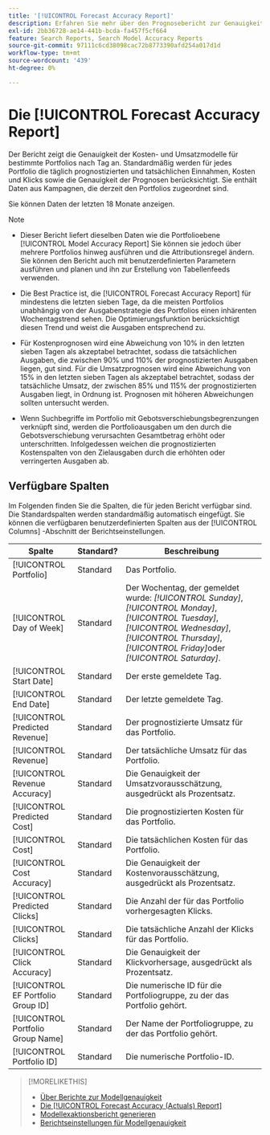 ```yaml
---
title: '[!UICONTROL Forecast Accuracy Report]'
description: Erfahren Sie mehr über den Prognosebericht zur Genauigkeit, einschließlich der Datenspalten.
exl-id: 2bb36728-ae14-441b-bcda-fa457f5cf664
feature: Search Reports, Search Model Accuracy Reports
source-git-commit: 97111c6cd38098cac72b8773390afd254a017d1d
workflow-type: tm+mt
source-wordcount: '439'
ht-degree: 0%

---
```


# Die [!UICONTROL Forecast Accuracy Report]

Der Bericht zeigt die Genauigkeit der Kosten- und Umsatzmodelle für bestimmte Portfolios nach Tag an. Standardmäßig werden für jedes Portfolio die täglich prognostizierten und tatsächlichen Einnahmen, Kosten und Klicks sowie die Genauigkeit der Prognosen berücksichtigt. Sie enthält Daten aus Kampagnen, die derzeit den Portfolios zugeordnet sind.

Sie können Daten der letzten 18 Monate anzeigen.

>[!NOTE]
>
>* Dieser Bericht liefert dieselben Daten wie die Portfolioebene [!UICONTROL Model Accuracy Report] Sie können sie jedoch über mehrere Portfolios hinweg ausführen und die Attributionsregel ändern. Sie können den Bericht auch mit benutzerdefinierten Parametern ausführen und planen und ihn zur Erstellung von Tabellenfeeds verwenden.
>
>* Die Best Practice ist, die [!UICONTROL Forecast Accuracy Report] für mindestens die letzten sieben Tage, da die meisten Portfolios unabhängig von der Ausgabenstrategie des Portfolios einen inhärenten Wochentagstrend sehen. Die Optimierungsfunktion berücksichtigt diesen Trend und weist die Ausgaben entsprechend zu.
>
>* Für Kostenprognosen wird eine Abweichung von 10% in den letzten sieben Tagen als akzeptabel betrachtet, sodass die tatsächlichen Ausgaben, die zwischen 90% und 110% der prognostizierten Ausgaben liegen, gut sind. Für die Umsatzprognosen wird eine Abweichung von 15% in den letzten sieben Tagen als akzeptabel betrachtet, sodass der tatsächliche Umsatz, der zwischen 85% und 115% der prognostizierten Ausgaben liegt, in Ordnung ist. Prognosen mit höheren Abweichungen sollten untersucht werden.
>
>* Wenn Suchbegriffe im Portfolio mit Gebotsverschiebungsbegrenzungen verknüpft sind, werden die Portfolioausgaben um den durch die Gebotsverschiebung verursachten Gesamtbetrag erhöht oder unterschritten. Infolgedessen weichen die prognostizierten Kostenspalten von den Zielausgaben durch die erhöhten oder verringerten Ausgaben ab.

## Verfügbare Spalten

Im Folgenden finden Sie die Spalten, die für jeden Bericht verfügbar sind. Die Standardspalten werden standardmäßig automatisch eingefügt. Sie können die verfügbaren benutzerdefinierten Spalten aus der [!UICONTROL Columns] -Abschnitt der Berichtseinstellungen.

| Spalte | Standard? | Beschreibung |
|----|----|----|
| [!UICONTROL Portfolio] | Standard | Das Portfolio. |
| [!UICONTROL Day of Week] | Standard | Der Wochentag, der gemeldet wurde: <i>[!UICONTROL Sunday]</i>, <i>[!UICONTROL Monday]</i>, <i>[!UICONTROL Tuesday]</i>, <i>[!UICONTROL Wednesday]</i>, <i>[!UICONTROL Thursday]</i>, <i>[!UICONTROL Friday]</i>oder <i>[!UICONTROL Saturday]</i>. |
| [!UICONTROL Start Date] | Standard | Der erste gemeldete Tag. |
| [!UICONTROL End Date] | Standard | Der letzte gemeldete Tag. |
| [!UICONTROL Predicted Revenue] | Standard | Der prognostizierte Umsatz für das Portfolio. |
| [!UICONTROL Revenue] | Standard | Der tatsächliche Umsatz für das Portfolio. |
| [!UICONTROL Revenue Accuracy] | Standard | Die Genauigkeit der Umsatzvorausschätzung, ausgedrückt als Prozentsatz. |
| [!UICONTROL Predicted Cost] | Standard | Die prognostizierten Kosten für das Portfolio. |
| [!UICONTROL Cost] | Standard | Die tatsächlichen Kosten für das Portfolio. |
| [!UICONTROL Cost Accuracy] | Standard | Die Genauigkeit der Kostenvorausschätzung, ausgedrückt als Prozentsatz. |
| [!UICONTROL Predicted Clicks] | Standard | Die Anzahl der für das Portfolio vorhergesagten Klicks. |
| [!UICONTROL Clicks] | Standard | Die tatsächliche Anzahl der Klicks für das Portfolio. |
| [!UICONTROL Click Accuracy] | Standard | Die Genauigkeit der Klickvorhersage, ausgedrückt als Prozentsatz. |
| [!UICONTROL EF Portfolio Group ID] | Standard | Die numerische ID für die Portfoliogruppe, zu der das Portfolio gehört. |
| [!UICONTROL Portfolio Group Name] | Standard | Der Name der Portfoliogruppe, zu der das Portfolio gehört. |
| [!UICONTROL Portfolio ID] | Standard | Die numerische Portfolio-ID. |

>[!MORELIKETHIS]
>
>* [Über Berichte zur Modellgenauigkeit](/help/search-social-commerce/reports/management/model-accuracy/model-accuracy-report-about.md)
>* [Die [!UICONTROL Forecast Accuracy (Actuals) Report]](forecast-accuracy-actuals-report.md)
>* [Modellexaktionsbericht generieren](model-accuracy-report-generate.md)
>* [Berichtseinstellungen für Modellgenauigkeit](/help/search-social-commerce/reports/management/model-accuracy/model-accuracy-report-settings.md)
